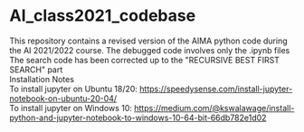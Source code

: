 # AI_class2021_codebase
This repository contains a revised version of the AIMA python code during the AI 2021/2022 course. The debugged code involves only the .ipynb files <br>
The search code has been corrected up to the "RECURSIVE BEST FIRST SEARCH" part <br>
Installation Notes <br>
To install jupyter on Ubuntu 18/20: https://speedysense.com/install-jupyter-notebook-on-ubuntu-20-04/ <br>
To install jupyter on Windows 10: https://medium.com/@kswalawage/install-python-and-jupyter-notebook-to-windows-10-64-bit-66db782e1d02
